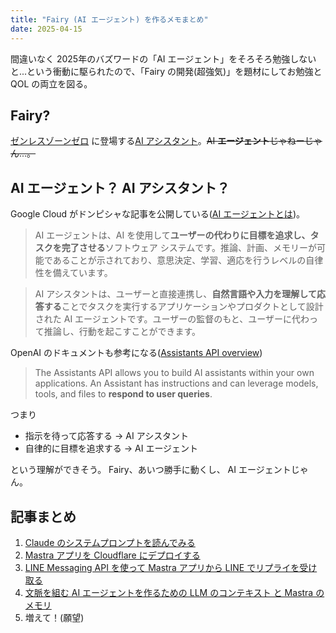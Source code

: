 ```yaml
---
title: "Fairy (AI エージェント) を作るメモまとめ"
date: 2025-04-15
---
```


間違いなく 2025年のバズワードの「AI エージェント」をそろそろ勉強しないと...という衝動に駆られたので、「Fairy の開発(超強気)」を題材にしてお勉強と QOL の両立を図る。

## Fairy?

[ゼンレスゾーンゼロ](https://zenless.hoyoverse.com/ja-jp/main) に登場する[AI アシスタント](https://zenless.hoyoverse.com/ja-jp/news/114170)。~~AI **エージェント**じゃねーじゃん...。~~

## AI エージェント？ AI アシスタント？

Google Cloud がドンピシャな記事を公開している([AI エージェントとは](https://cloud.google.com/discover/what-are-ai-agents?hl=ja))。

> AI エージェントは、AI を使用して**ユーザーの代わりに目標を追求し、タスクを完了させる**ソフトウェア システムです。推論、計画、メモリーが可能であることが示されており、意思決定、学習、適応を行うレベルの自律性を備えています。

> AI アシスタントは、ユーザーと直接連携し、**自然言語や入力を理解して応答する**ことでタスクを実行するアプリケーションやプロダクトとして設計された AI エージェントです。ユーザーの監督のもと、ユーザーに代わって推論し、行動を起こすことができます。

OpenAI のドキュメントも参考になる([Assistants API overview](https://platform.openai.com/docs/assistants/overview))

> The Assistants API allows you to build AI assistants within your own applications. An Assistant has instructions and can leverage models, tools, and files to **respond to user queries**.

つまり

- 指示を待って応答する -> AI アシスタント
- 自律的に目標を追求する -> AI エージェント

という理解ができそう。 Fairy、あいつ勝手に動くし、 AI エージェントじゃん。

## 記事まとめ

1. [Claude のシステムプロンプトを読んでみる](./claude-3-7-sonnet-system-prompt)
1. [Mastra アプリを Cloudflare にデプロイする](./deploy-mastra-app-to-cloudflare-workers)
1. [LINE Messaging API を使って Mastra アプリから LINE でリプライを受け取る](./mastra-app-replies-with-line-messaging-api)
1. [文脈を組む AI エージェントを作るための LLM のコンテキスト と Mastra のメモリ](./llm-context-and-mastra-memory-for-stateful-conversation)
1. 増えて！(願望)
